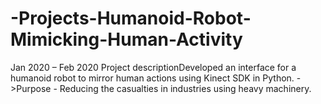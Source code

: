 # -Projects-Humanoid-Robot-Mimicking-Human-Activity
Jan 2020 – Feb 2020  Project descriptionDeveloped an interface for a humanoid robot to mirror human actions using Kinect SDK in Python. ->Purpose - Reducing the casualties in industries using heavy machinery.

